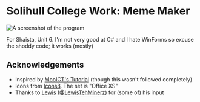 # Solihull College Work: Meme Maker

![A screenshot of the program](https://img.tomr.me/Readmes/solcol-mememaker/Meme_Maker_WrjRwkiRPb.png)

For Shaista, Unit 6. I'm not very good at C# and I hate WinForms so excuse the shoddy code; it works (mostly)

## Acknowledgements
- Inspired by [MooICT's Tutorial](https://www.mooict.com/c-tutorial-make-a-meme-maker-app-in-windows-form-application-and-visual-studio/) (though this wasn't followed completely)
- Icons from [Icons8](https://icons8.com/). The set is "Office XS"
- Thanks to [Lewis](https://lewistehminerz.dev/) ([@LewisTehMinerz](https://github.com/LewisTehMinerz)) for (some of) his input
